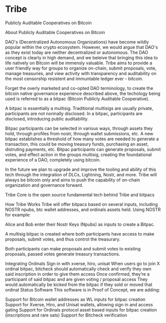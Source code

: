 # Tribe

Publicly Auditable Cooperatives on Bitcoin

About
Publicly Auditable Cooperatives on Bitcoin

DAO's (Decentralized Autonomous Organizations) have become wildly popular within the crypto ecosystem. However, we would argue that DAO's as they exist today are neither decentralized or autonomous. The DAO concept is clearly in high demand, and we beleive that bringing this idea to life natively on Bitcoin will be immensly valuable. Tribe aims to provide a user friendly way for groups to organize on-chain, submit proposals, vote, manage treasuries, and view activity with transparency and auditability on the most censorship resistent and immuntable ledger ever - bitcoin.

Forget the overly marketed and co-opted DAO terminology, to create the bitcoin native governance experience described above, the techology being used is referred to as a bitpac (Bitcoin Publicly Auditable Cooperative).

A bitpac is essentially a multisig. Traditional multisigs are usually private, participants are not normally disclosed. In a bitpac, participants are disclosed, introducing public auditability.

Bitpac participants can be selected in various ways, through assets they hold, through profiles from nostr, through wallet submissions, etc. A new bitpac establishes a threshold of how many votes are needed to generate a transaction, this could be moving treasury funds, purchasing an asset, distruting payments, etc. Bitpac participants can generate proposals, submit votes, and effect action in the groups multisig, creating the foundational experience of a DAO, completely using bitcoin.

In the future we plan to upgrade and improve the tooling and ability of this tech through the integration of DLCs, Lightning, Nostr, and more. Tribe will always be bitcoin only and aims to push the capability of on-chain organization and governance forward.

Tribe Core is the open source fundamental tech behind Tribe and bitpacs

How Tribe Works
Tribe will offer bitpacs based on several inputs, including NOSTR npubs, btc wallet addresses, and ordinals assets held. Using NOSTR for example:

Alice and Bob enter their Nostr Keys (Npubs) as inputs to create a Bitpac.

A multisig bitpac is created where both participants have access to make proposals, submit votes, and thus control the treasurary.

Both participants can make proposals and submit votes to existing proposals, passed votes generate treasury transactions.

Integrating Ordinals
Sign in with xverse, hiro, unisat
When users go to join X ordinal bitpac, bitcheck should automatically check and verify they own said inscription in order to give them access
Once confirmed, they’re a participant of said bitpac and are given voting / proposal access
They would automatically be kicked from the bitpac if they sold or moved that ordinal
Status Software
This software is in Proof of Concept, we are adding:

Support for Bitcoin wallet addresses as WL inputs for bitpac creation
Support for Xverse, Hiro, and Unisat wallets, allowing sign in and access gating
Support for Ordinals protocol asset based inputs for bitpac creation (inscriptions and rare sats)
Support for Bitcheck verification
